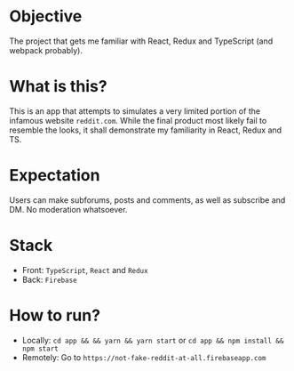 # Objective
The project that gets me familiar with React, Redux and TypeScript (and webpack probably).

# What is this?
This is an app that attempts to simulates a very limited portion of the infamous website ```reddit.com```. While the final product most likely fail to resemble the looks, it shall demonstrate my familiarity in React, Redux and TS.

# Expectation
Users can make subforums, posts and comments, as well as subscribe and DM. No moderation whatsoever.

# Stack
* Front: ```TypeScript```, ```React``` and ```Redux```
* Back: ```Firebase```

# How to run?
* Locally: ```cd app && && yarn && yarn start``` or ```cd app && npm install && npm start```
* Remotely: Go to ```https://not-fake-reddit-at-all.firebaseapp.com```